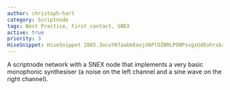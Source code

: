 ```yaml
---
author: christoph-hart
category: Scriptnode
tags: Best Practice, First contact, SNEX
active: true
priority: 3
HiseSnippet: HiseSnippet 2885.3ocuY07aabbEeojV6PlOZBRLPONPsvgxUdEohrsbrkrr0GIDsRlvTQ0EEEJi1cn3Xsbms6LKkXR0odI25gdJ2J5eAAn.EnGJZ.5wh.T.+mPN0a9+f12al8SRJIa0jHKKw4MuYl2G+deLiXmnXAdLu8kA7vPlxxpxzsiDtLoTDYUo5tCCYVUdC6NCCT8VuGkGX0ZCqJuk81TohEQLjdzvPpTx7rpTY5OBITo5LVVVe5bO+e9fGQ8oAtrDR5u1SvcY+BdetJmZ6094be+sndrc48Kv8Rq0xUDrtvWDCxyz1MrBotGQOjsCEYaJaqJWYSOtRD0QQULoUkYdjvaXmdhiCL7uGWxOvmgCZZ0A1HC4sD9dnDiTsVuG22KSukfUXlBVgoMVg2ydatGOidt03s0SPxWQQ6QkoJKdSWR7ZVT7ZTP7lfHUofHMiQjdG6NtQ7PU9Ln7751sB.mSWJX1KJJFdsp701qK.FBTN8oGw1JBFjsf52tQi4IvOl6dciCbUbQ.QDriPwdbP84p840pV6zZjQmpa2INGdLQBeeVzDmF8zQm2BqGD2+.Vz7jAT+XVFif5W1lZe11zhtbWiVWfQQPq.t5wgrfyBHXkXpfO8Is1fpnniHgFvWHKRwQQnxFrA.p13VpZuASdjRDB35w7Y.ZQ3E6SUkgPXbSxDfMnjeCcNARtZXdXwKdvn3pYd4vUmOr+kUbeG61bkauIKuSMA4ErZeeKuIQouo8lc6xbU4B6L1a8ze3BIqkDRBmId3uQxPxVOs4DCF+B6bfeXDKjFw1Uz1mNrtj1Ozm8DPFmmbfuv8nN7OiMdzRnQDdDxQc2dzf.lu7xDTckWZqRyy0pX8DQrhGb31TUD+DH5bm39cfz2tr0SjNfVkovXKy3F3XDizApEoG7eguRlrINtRxjMSmrPX4NL0whniztijOaU4pFauTaj2u6IMsdnuu330E8C4IHVvGno0V3OLrmHf6hjLbjJoOruHFNjDw8ioxcobeDh2IVBIM7dbPGfYc4sJSuGKRp23qZ2vA9G.42Q3ASYuE0ELrCaSU8vXGLOD.NYQNtYfzRxZQbBtEok+LVIPD6iptt32zERBYvi3HHxaJyt1RtGNqK02ZOzeiBuEtmH6SmHelhFx.1I6GfTJIuuMHuQLm7YeIktMsc84tGQT8XjYAoJfvClkvAkmnDDMAbpN6r4SIqCaCLslf9yLMTzgXJDe1JXU608AgokWp1cU6dLvqZYkmaZWZzgLkIWNFQcRRZb6co.dFo2wm6whZCMVfidXrGWrE2LE7anxH9oM3xPHr7QwP5EStGZDzChY1JSkMBBj1lGjHN4swrM8jxz9hmuVGEKDCpKlmryQriM1ej5+528etyuu+27.iGZqH1uMFfaCsx1pus8O4u9G+2x0rN+y+W80ic93Ycgm+pt+8u4vu5Zqgm+Uz0nxO5u5FUq7m6svWaU.EUy9YgXjSTyxfn2x9YdxPmjIeYgPSaWCsrE..uRF8W7OFWoewCtXkNkSTgrsaSKnyoK3BL2.7arS9GOA2MHMm4IeE6mDCoaG+nKEz1G57zjEoj89ZERxjyxKoYecnj+.lNXLHIvrGKhggsIEazyscqMZALnPFBiUjatJoaF.8+uDSUJmXhigs6SiJqiumMKX.yG1WmbNdERcZetR3OBKaU.skHjlJAVcNF6+IKyBTPn.gjVDCX5JuxQXe7YKmVpxnIZFgBJevU1NIsT3lP0bOnGI8xQEqbLxLuxH009CihT+Se4W92FGo9ou6FOWiTeM6GpTPxyQwp+z0r99+vqZ+DlOiJYeWb5SL8v4Gj9QP2Remje3UMyzalX0WONZvjjfIU.rHxn7fGIDG0mpai5xcQmeHZ5qO0MRruqoOVDb+ZZJPxl.8qAT0dabLoo0fQMGXRv8ccKuUisvEurK7CtrKboK6Bu0kcg29xtv6bYW3xW7BwGP4gwJQeSu4.5s8llDZU1L.aSSmP2hkjqyb4IDqlQAZOMomsJS0ki2SQ+Kij7t4M2tft+PmdouFf0T+kW2dgabCxCI5YHvEH78Lskpq9o5QUXcOuXnxGgBD4RFQxOLf5SDldV8YcUjj6dQnAd.aRn1K4XJTGMgmH9g8xXxoVsp61iKIrSz2xi3w5CECTQ3cufU2kcL4H1P32TUbDPRzUKReHbYsp2jP88IPkS+CvVV0G3ATI2kDKoGxPdwCjh8wlJndfwjnffVb4x9BAvgm4JfRRcj8CgNDHgo4DHfrkx1b3ZxJsiGraRlERcdfqObNAGRjwgghHEoqHxzZfa5q+3ku34pciEpoXfJCJJ497.EYm8Vk.Jdrqx3.vKjhp59673M1rtlzb2CU6EVf7KYuehlCZHHgG2iEvF.RKp.EjP7Va.0.FyShssb.iDGBl.lWspCDbORDKUKXYMUWGzS3rwyA3mRNTH.6pXHXeIdhf2WQ73CfKJPNXH4yXQBGGGfad25xHxpD3Bev50aPUWzUB1e3jcG5Bfx1rnNF+7JEDyEHxn6g7GGp38Yav7AezJisjaPVzoA7SH0ZOm1svUbZM7avj.3VMLJELPdVLbx.fAx2qMJFeH5eVfL.e20TiiCoU.nj.pSXt8q1ewNQUqJA9Radgug96POKBH5itWZfZdxAP2dTRX1EmS1YI9HwLIDdTvzC5BMh.EGL6KMXH9LGC3hX.fgO0.QJLwXn3Z1HOASh1aXd.PA8N0CNN8sIcH.9I0EBJYpOyXAAiG3FPCjP5hWVwIgIjjNtcDhkMhI1Q.uVBWkzyqFiGxbk5X3CYZCnpPLrQAOVCQikl9mMugCACq0FiTPmdRN5GvfyIFakZu7HfzFGNh2TqtXnllbWeAX.EG7LnoRowZlD8QRCscHjZUyLdIuzT81le2QqWgx7HfNPGGioBvT.VeEfQm7GmBssl0bVxYA+Q54JilmrHFxT1yLwoMadgHV8Qj3w8vfFfiIGPWb4fzU1pqQe5kVFNrP5K4aTES9S7BP0plm4BSkh0VR4EKVg8DsJIw9poVejYutNObtU1.6.4Qm1Wjh3FubhGDLIE8YlpOvhAWecLAy0IxOTuo+5F+lr7ORvGoyVDAKVzu9bP1ibiL0a.9WjwXcNMyBcFxRoxV4BSgBbNSTbZVVbpqgnyokJXk0MtOTvRgFkDqz.5e1JjBIGGM0WqtEtjpTmnfiI0zkeJD1ljYa9jhFbH.MEMjE5AasRnI4Jh.HQnHPWVSWhLsjJTsSzGopu1KjgHP4TLrBrRd9rOFrzahyUO6SWm.5pwsCELXNbY5eRkLqTdRfUHLGng8QvwmCDO0lTtvZ6DrHnpYs5W2SDCcSQFLWlvzlrBj1LSLLwwiTPEc6lBnkBgjiJ2CtXAM6HaN5Qd.jxHu0Dc6Hl9SPdxguXvZQzj2AKh7VevbFyTJd5B36z7v8jzmbMpFxDxg3cL91jHkhORrrPJM.KXVf4gzk583XltjGQcrHArzG5hvklTH.LgP5TcFmtw90plbjYZ08xHkH9oc7jksZ.Mhqeuxrr9.m.RF+CyTrrgT2VRhatnuYokL0FSlRmHeokZ1nD0xch.S0bz4xpwNJba8xo91BQb0kgzf6qUr4AFRR+Q97SShW.ezlmXTPLEYcSiSEIAKYdzH.+2icBtzp0N8d0rrFqG+qMVO9mz2OuK+GWw99O.nPFXdl9UlsoSiYIfwQfw4qL6mr6V2b4Yevp0pc+7aFuZMBIeHI8l7qLKVcZVR5s3wwMZnIkdI9Ul0LL696HgEW7t2swR25VKuzsW91evxKNaMRwuZswJylEwLKIYqw8YgyTPtYyFiHJWjXbKmkVbwEuSi6dm6dqkarXy6LAo.gfiJ.2egh1EKq+GfM+fgB
---
```


A scriptnode network with a SNEX node that implements a very basic monophonic synthesiser (a noise on the left channel and a sine wave on the right channel).

